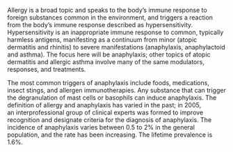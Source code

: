 Allergy is a broad topic and speaks to the body’s immune response to foreign substances common in the environment, and triggers a reaction from the body’s immune response described as hypersensitivity. Hypersensitivity is an inappropriate immune response to common, typically harmless antigens, manifesting as a continuum from minor (atopic dermatitis and rhinitis) to severe manifestations (anaphylaxis, anaphylactoid and asthma). The focus here will be anaphylaxis; other topics of atopic dermatitis and allergic asthma involve many of the same modulators, responses, and treatments.

The most common triggers of anaphylaxis include foods, medications, insect stings, and allergen immunotherapies. Any substance that can trigger the degranulation of mast cells or basophils can induce anaphylaxis. The definition of allergy and anaphylaxis has varied in the past; in 2005, an interprofessional group of clinical experts was formed to improve recognition and designate criteria for the diagnosis of anaphylaxis. The incidence of anaphylaxis varies between 0.5 to 2% in the general population, and the rate has been increasing. The lifetime prevalence is 1.6%.